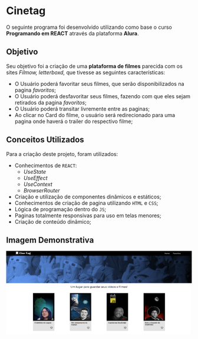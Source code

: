 # Cinetag

O seguinte programa foi desenvolvido utilizando como base o curso **Programando em REACT** através da plataforma **Alura**. 

## Objetivo

Seu objetivo foi a criação de uma **plataforma de filmes** parecida com os sites *Filmow, letterboxd,* que tivesse as seguintes características:

* O Usuário poderá favoritar seus filmes, que serão disponibilizados na pagina *favoritos*;
* O Usuário poderá desfavoritar seus filmes, fazendo com que eles sejam retirados da pagina *favoritos*;
* O Usuário poderá transitar livremente entre as paginas;
* Ao clicar no Card do filme, o usuário será redirecionado para uma pagina onde haverá o trailer do respectivo filme;

## Conceitos Utilizados

Para a criação deste projeto, foram utilizados:

* Conhecimentos de `REACT`: 
  * *UseState* 
  * *UseEffect* 
  * *UseContext* 
  * *BrowserRouter*
* Criação e utilização de componentes dinâmicos e estáticos;
* Conhecimentos de criação de pagina utilizando `HTML` e `CSS`;
* Lógica de programação dentro do `JS`;
* Paginas totalmente responsivas para uso em telas menores;
* Criação de conteúdo dinâmico;

## Imagem Demonstrativa
![Page](public/imagens/cinetag.png)
